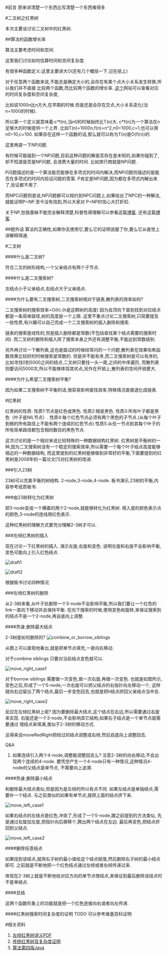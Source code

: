 #前言
原来讲清楚一个东西比写清楚一个东西难得多

#二叉树之红黑树

本次主要谈讨论二叉树中的红黑树.

##算法的函数增长率

算法主要考虑时间和空间.

这里我们讨论如何估算时间和空间复杂度.

有很多种函数定义:这里主要讲大O(还有几个概括一下,记在纸上)

对于任意两个函数来说,不能总是确定大小的,会存在有某个点大小关系发生转换,所以我们并不直接
比较两个函数,而比较两个函数的增长率.
[这个](http://bigocheatsheet.com)网站可以查看对应的时间复杂度和空间复杂度,

比如说1000n比n方大,在早期的时候.但是还是会存在交点,大小关系变化(当n=1000的时候).

所以第一个定义就意味着:c\*f(n),当n0的时候始终比T(n)大.
c\*f(n)为一个算法在n足够大的时候提供一个上界.
比如T(n)=1000n,f(n)=n^2,n0=1000,c=1,也可以用n0=10,c=100.
如果存在这样一个函数的话,那么就可以称为T(n)是O(f(n))的.

这里再提一下NP问题.

有时候可能碰到一个NP问题,目前这种问题的解是否存在是未知的,如果你碰到了,却不知道是否是NP问题,
会浪费大量的时间.
比如旅行商就是NP问题.

P问题描述的是一个算法能否能够在多项式的时间内解决,而NP问题则描述的是能否在多项式的时间内验证问题的答案.
P肯定是NP问题,因为都在多项式内解出来了,验证都不用了.

而NPC问题则是说,NP问题都可以规约到NPC问题上,如果给出了NPC的一种解法,就能证明P=NP.至今没有找到,所以大家对
P=NP的信心大打折扣.

关于NP,恕我愚昧不能完全解释清楚,科普性得理解可以参看这篇[博客](http://www.guokr.com/article/437662/).
还有这篇[博客](http://blog.sciencenet.cn/blog-327757-667308.html).

##题外话
算法的正确性,如果你去使用它,要么它的证明说服了你,要么它从直觉上讲解释得通.

#二叉树

####什么是二叉树?

符合二叉的树形结构,一个父亲结点有两个子节点.

####什么是二叉搜索树?

左结点小于父亲结点,右结点大于父亲结点.

####为什么要有二叉搜索树,二叉搜索树相对于链表,散列表的效率如何?

二叉搜索树的搜索效率=O(h).(h是这颗树的高度)
因为自顶向下直到找到对应结点都是一条简单路径,树的高度是一个上限.
这里不重点讨论二叉搜索树,只简要提及一些性质,有兴趣可以自己完成一个二叉搜索树的插入删除和搜索.

链表的搜索是线性的,但是插入删除都是常数(不包括查找某个结点需要的搜索时间).
而二叉树的删除和插入除了搜索本身之外还有调整平衡,不能达到常数级别.

另外再讨论一下散列表,这也是面试的时候经常问的一个问题,散列表在效果哈希函数效果比较好的时候搜索是常数的.
但是并不能有序,而二叉搜索树是可以有序的,比如寻找0到5000之间的结点,二叉树只要找一头一尾,之间的中序遍历,
而散列表则要访问5000次,所以不能够体现其优点,另外在开销上,散列表的空间开销更大.

####为什么希望二叉搜索树平衡?

因为如果二叉搜索树不平衡的话,很容易影响查找效率,特殊情况直接退化成链表.

#红黑树

红黑树的性质:
性质1:节点是红色或黑色.
性质2:根是黑色.
性质3:所有叶子都是黑色（叶子是NIL节点）.
性质4:每个红色节点必须有两个黑色的子节点.(从每个叶子到根的所有路径上不能有两个连续的红色节点)
性质5:从任一节点到其每个叶子的所有简单路径都包含相同数目的黑色节点.

这次讨论的是一个相对来说比较特殊的一种数据结构红黑树.
红黑树是平衡树的一种,因为二叉搜索树没有一个稳定的搜索效率,所以需要一个每个叶子结点高度能够相近的一种数据结构,
而这里提到的红黑树能够做到非常好的平衡,下面要提到的红黑树是2008年的一篇论文[1]对红黑树的改进.

###引入23树

23树可以完美平衡的树结构.
2-node,3-node,4-node.
板书演示,23树的平衡,内容参考纸质板书.

###由23树转化为红黑树

把3-node变成一个横着的两个2-node,就能够转化为红黑树.
用入度的颜色表示点的颜色,3-node的连线用红色表示.

这种红黑树的理解方式要充分理解2-3树才可以.

###左倾红黑树的插入

现在讨论一下红黑树的插入.
演示左旋,右旋和变色.
说明左旋和右旋不会影响平衡,变色可能向上引入红色结点.

![draft1](draft1.jpg)

![draft2](draft2.jpg)

根据板书讨论四种情况.

###左倾红黑树的删除

从2-3树来看,从叶子处删除一个3-node不会影响平衡,所以我们要让一个红色的link一直向下移动并且保持平衡.
在向下搜索的时候,使用变色和旋转,来保证搜索到的结点不是一个2-node,再自底向上调整.

####热身,删除最大结点

2-3树是如何删除的?
![combine_or_borrow_siblings](move_right.png)

从图上可以直观地看出,就是把单节点填充,一直向右移动.

对于combine siblings 只要对当前结点变色就可以.

![move_right_case1](move_right_case1.png)

对于borrow siblings 需要做一次变色,做一次右旋,再做一次变色.
也就是如图所示,变色之后,形成了一个5-node,一次右旋可以把父结点的右指针向左移动一个,
这样就向右边留出了两个结点,最后一步变色回去,也就是把h结点挤回父亲结点当中去.

![move_right_case2](move_right_case2.png)

反应在左倾红黑树上呢?
因为要删除最大结点,这个结点在右边,所以需要通过右旋来实现.
右旋还是一个3-node,不会影响其它结构,如果右子结点是一个单节点就需要通过
借结点来填满,类似于2-3树的移动方式.

总得来说moveRedRight把经过的结点调整成右倾,然后自底向上调整回去.

Q&A

1.  如果连续引入两个4-node,调整能调整回去么?
    注意2-3树的向右移动,不会出现两个连续的4-node.
    要凭空产生一个4-node只有一种情况,这种情况4-node的父结点是单节点,
    不需要向上追溯.

####热身,删除最小结点

和删除最大结点类似,但是因为是左倾的所以有点不同.
如果左结点是单独结点,需要补一个结点.
与之前类似的如果有单节点,就把上面的结点挤下来.

![move_left_case1](move_left_case1.png)

如果右结点的左结点是红色,冲突了,形成了一个5-node,跟之前提到的方法类似,
先是通过右旋加左旋,把指针向后挪移个,腾出两个结点在左边.
最后再变色,把结点挤回到父结点.

![move_left_case2](move_left_case2.png)

####删除任意结点

如果找到该结点,就用右子树的最小值给这个结点赋值,然后删除右子树的最小结点即可.
之前就是不断地把一个红色结点通过左倾或者右倾传递过来.

体现在2-3树上就是不断地给对应方向的单节点借结点,来保证到最后删除该结点时不是单结点.

####总结

这两个函数形象上的功能就是把一个红色连接向右或者向左传递.

####红黑树搜索时间复杂度的证明
TODO
可以参考维基百科证明

#相关资料

1. [左倾红黑树讲义PDF](http://222.26.160.148/videoplayer/RedBlack.pdf?ich_u_r_i=5ff7abc3e9e5edde285689bc8dcac1eb&ich_s_t_a_r_t=0&ich_e_n_d=0&ich_k_e_y=1545038911750263252407&ich_t_y_p_e=1&ich_d_i_s_k_i_d=1&ich_u_n_i_t=1)
2. [传统红黑树及复杂度证明](http://zh.wikipedia.org/wiki/%E7%BA%A2%E9%BB%91%E6%A0%91)
3. [算法第四版Java](http://algs4.cs.princeton.edu/home/)

